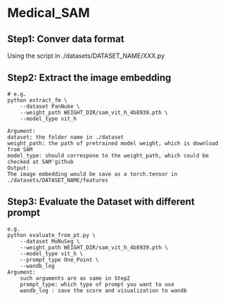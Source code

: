 # Medical_SAM
## Step1: Conver data format
Using the script in ./datasets/DATASET_NAME/XXX.py
## Step2: Extract the image embedding
```
# e.g.
python extract_fm \
    --dataset PanNuke \
    --weight_path WEIGHT_DIR/sam_vit_h_4b8939.pth \
    --model_type vit_h

Argument:
dataset: the folder name in ./dataset
weight_path: the path of pretrained model weight, which is download from SAM
model_type: should correspone to the weight_path, which could be checked at SAM'github
Output:
The image embedding would be save as a torch.tensor in ./datasets/DATASET_NAME/features
```
## Step3: Evaluate the Dataset with different prompt
```
e.g.
python evaluate_from_pt.py \
    --dataset MoNuSeg \
    --weight_path WEIGHT_DIR/sam_vit_h_4b8939.pth \
    --model_type vit_h \
    --prompt_type One_Point \
    --wandb_log
Argument:
    such arguments are as same in Step2
    prompt_type: which type of prompt you want to use
    wandb_log : save the score and visualization to wandb 
```
